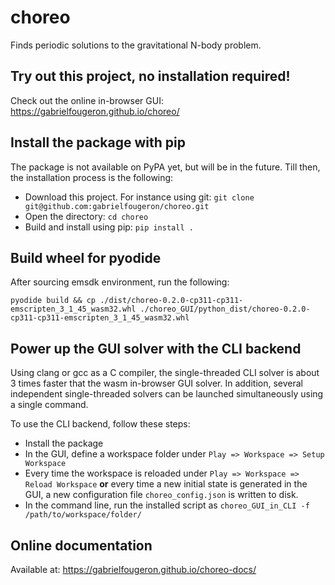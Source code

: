 # choreo
Finds periodic solutions to the gravitational N-body problem. 

## Try out this project, no installation required!

Check out the online in-browser GUI: https://gabrielfougeron.github.io/choreo/

## Install the package with pip

The package is not available on PyPA yet, but will be in the future.
Till then, the installation process is the following:

 - Download this project. For instance using git: `git clone git@github.com:gabrielfougeron/choreo.git`
 - Open the directory: `cd choreo`
 - Build and install using pip: `pip install .`

## Build wheel for pyodide

After sourcing emsdk environment, run the following:

```
pyodide build && cp ./dist/choreo-0.2.0-cp311-cp311-emscripten_3_1_45_wasm32.whl ./choreo_GUI/python_dist/choreo-0.2.0-cp311-cp311-emscripten_3_1_45_wasm32.whl
```

## Power up the GUI solver with the CLI backend
Using clang or gcc as a C compiler, the single-threaded CLI solver is about 3 times faster that the wasm in-browser GUI solver. In addition, several independent single-threaded solvers can be launched simultaneously using a single command.

To use the CLI backend, follow these steps:

- Install the package
- In the GUI, define a workspace folder under `Play => Workspace => Setup Workspace`
- Every time the workspace is reloaded under `Play => Workspace => Reload Workspace` **or** every time a new initial state is generated in the GUI, a new configuration file `choreo_config.json` is written to disk.
- In the command line, run the installed script as `choreo_GUI_in_CLI -f /path/to/workspace/folder/` 

## Online documentation

Available at: https://gabrielfougeron.github.io/choreo-docs/
